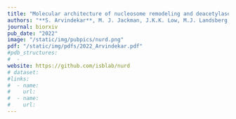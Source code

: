 ```yaml
---
title: "Molecular architecture of nucleosome remodeling and deacetylase sub-complexes by integrative structure determination"
authors: "**S. Arvindekar**, M. J. Jackman, J.K.K. Low, M.J. Landsberg, J.P. Mackay, **S.Viswanath**"
journal: biorxiv
pub_date: "2022"
image: "/static/img/pubpics/nurd.png"
pdf: "/static/img/pdfs/2022_Arvindekar.pdf" 
#pdb_structures:
#  - 
website: https://github.com/isblab/nurd
# dataset:
#links:
#  - name: 
#    url: 
#  - name: 
#    url: 
---
```


